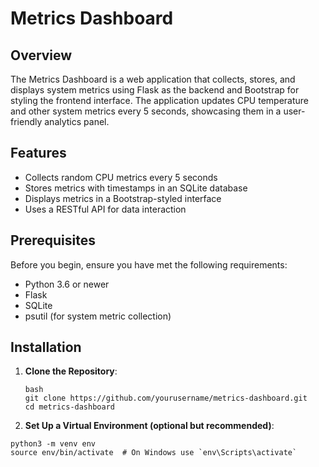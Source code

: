 # Metrics Dashboard

## Overview
The Metrics Dashboard is a web application that collects, stores, and displays system metrics using Flask as the backend and Bootstrap for styling the frontend interface. The application updates CPU temperature and other system metrics every 5 seconds, showcasing them in a user-friendly analytics panel.

## Features
- Collects random CPU metrics every 5 seconds
- Stores metrics with timestamps in an SQLite database
- Displays metrics in a Bootstrap-styled interface
- Uses a RESTful API for data interaction

## Prerequisites
Before you begin, ensure you have met the following requirements:
- Python 3.6 or newer
- Flask
- SQLite
- psutil (for system metric collection)

## Installation

1. **Clone the Repository**:
   ```
   bash
   git clone https://github.com/yourusername/metrics-dashboard.git
   cd metrics-dashboard 
   ```


1. **Set Up a Virtual Environment (optional but recommended)**:
```
python3 -m venv env
source env/bin/activate  # On Windows use `env\Scripts\activate`
```


